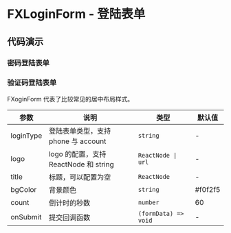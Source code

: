 # FXLoginForm - 登陆表单

## 代码演示

### 密码登陆表单

<code src="./demos/LoginForm/account.tsx"  background="hsl(220,23%,97%)" title="密码登陆表单"></code>

### 验证码登陆表单

<code src="./demos/LoginForm/phone.tsx"  background="hsl(220,23%,97%)" title="验证码登陆表单"></code>

FXoginForm 代表了比较常见的居中布局样式。

| 参数      | 说明                                  | 类型                 | 默认值  |
| --------- | ------------------------------------- | -------------------- | ------- |
| loginType | 登陆表单类型，支持 phone 与 account   | `string`             | -       |
| logo      | logo 的配置，支持 ReactNode 和 string | `ReactNode \| url`   | -       |
| title     | 标题，可以配置为空                    | `ReactNode`          | -       |
| bgColor   | 背景颜色                              | `string`             | #f0f2f5 |
| count     | 倒计时的秒数                          | `number`             | 60      |
| onSubmit  | 提交回调函数                          | `(formData) => void` | -       |
